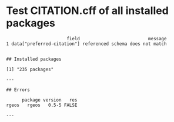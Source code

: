 # Test CITATION.cff of all installed packages

                           field                          message
    1 data["preferred-citation"] referenced schema does not match
    
    
    ## Installed packages 
    
    [1] "235 packages"
    
    ---
    
    ## Errors 
    
          package version   res
    rgeos   rgeos   0.5-5 FALSE
    
    ---


